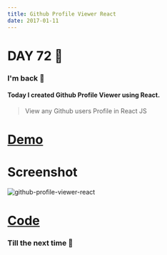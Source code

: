 ```yaml
---
title: Github Profile Viewer React
date: 2017-01-11
---
```


# DAY 72 👾 

### I'm back 💙

#### Today I created Github Profile Viewer using React.

> View any Github users Profile in React JS 

# [Demo](https://deadcoder0904.github.io/github-profile-viewer-react)

# Screenshot

![github-profile-viewer-react](http://imgur.com/SGhLR5N.png)

# [Code](https://github.com/deadcoder0904/github-profile-viewer-react)

### Till the next time 👻 
